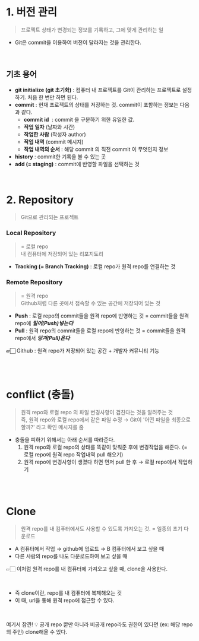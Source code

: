 # **1\. 버전 관리**

> 프로젝트 상태가 변경되는 정보를 기록하고, 그에 맞게 관리하는 일

-   Git은 commit을 이용하여 버전이 달라지는 것을 관리한다.

<br>

## **기초 용어**

-   **git initialize (git 초기화)** : 컴퓨터 내 프로젝트를 Git이 관리하는 프로젝트로 설정하기. 처음 한 번만 하면 된다.
-   **commit** : 현재 프로젝트의 상태를 저장하는 것. commit이 포함하는 정보는 다음과 같다.  
    -   **commit id**  : commit 을 구분하기 위한 유일한 값.
    -   **작업 일자** (날짜와 시간)
    -   **작업한 사람** (작성자 author)
    -   **작업 내역** (commit 메시지)
    -   **작업 내역의 순서** : 해당 commit 의 직전 commit 이 무엇인지 정보
-   **history** : commit한 기록을 볼 수 있는 곳
-   **add (= staging)** : commit에 반영할 파일을 선택하는 것

<br>

# **2\. Repository**

> Git으로 관리되는 프로젝트

### **Local Repository**

> \= 로컬 repo  
> 내 컴퓨터에 저장되어 있는 리포지토리

-   **Tracking (= Branch Tracking)** : 로컬 repo가 원격 repo를 연결하는 것

### **Remote Repository**

> \= 원격 repo  
> Github처럼 다른 곳에서 접속할 수 있는 공간에 저장되어 있는 것

-   **Push** : 로컬 repo의 commit들을 원격 repo에 반영하는 것 \= commit들을 원격 repo에 _**밀어(Push)넣는다**_
-   **Pull** : 원격 repo의 commit들을 로컬 repo에 반영하는 것 \= commit들을 원격 repo에서 _**당겨(Pull)온다**_

**👉🏻** Github : 원격 repo가 저장되어 있는 공간 + 개발자 커뮤니티 기능

<br><br>


# **conflict (충돌)**

> 원격 repo와 로컬 repo 의 파일 변경사항이 겹친다는 것을 알려주는 것  
> 즉, 원격 repo와 로컬 repo에서 같은 파일 수정 → Git이 '어떤 파일을 최종으로 할까?' 라고 확인 메시지를 줌

-   충돌을 피하기 위해서는 아래 순서를 따라준다.
    1.  원격 repo와 로컬 repo의 상태를 똑같이 맞춰준 후에 변경작업을 해준다. (= 로컬 repo에 원격 repo 작업내역 pull 해오기)
    2.  원격 repo에 변경사항이 생겼다 하면 먼저 pull 한 후 → 로컬 repo에서 작업하기


<br><br>


# **Clone**

> 원격 repo를 내 컴퓨터에서도 사용할 수 있도록 가져오는 것. = 일종의 초기 다운로드

-   A 컴퓨터에서 작업 → github에 업로드 → B 컴퓨터에서 보고 싶을 때
-   다른 사람의 repo를 나도 다운로드하여 보고 싶을 때

👉🏻 이처럼 원격 repo를 내 컴퓨터에 가져오고 싶을 때, clone을 사용한다.

<br>

-   즉 clone이란, repo를 내 컴퓨터에 복제해오는 것
-   이 때, url을 통해 원격 repo에 접근할 수 있다.

<br>

여기서 잠깐! 💡 공개 repo 뿐만 아니라 비공개 repo라도 권한이 있다면 (ex: 해당 repo의 주인) clone해올 수 있다.
